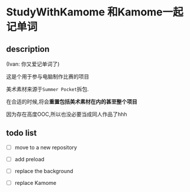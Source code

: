 # StudyWithKamome 和Kamome一起记单词

## description

(Ivan: 你又爱记单词了)

这是个用于参与电脑制作比赛的项目

美术素材来源于`Summer Pocket`拆包.

在合适的时候,将会**重置包括美术素材在内的甚至整个项目**

因为存在高度OOC,所以也没必要当成同人作品了hhh

## todo list

- [ ] move to a new repository
- [ ] add preload
- [ ] replace the background
- [ ] replace Kamome



